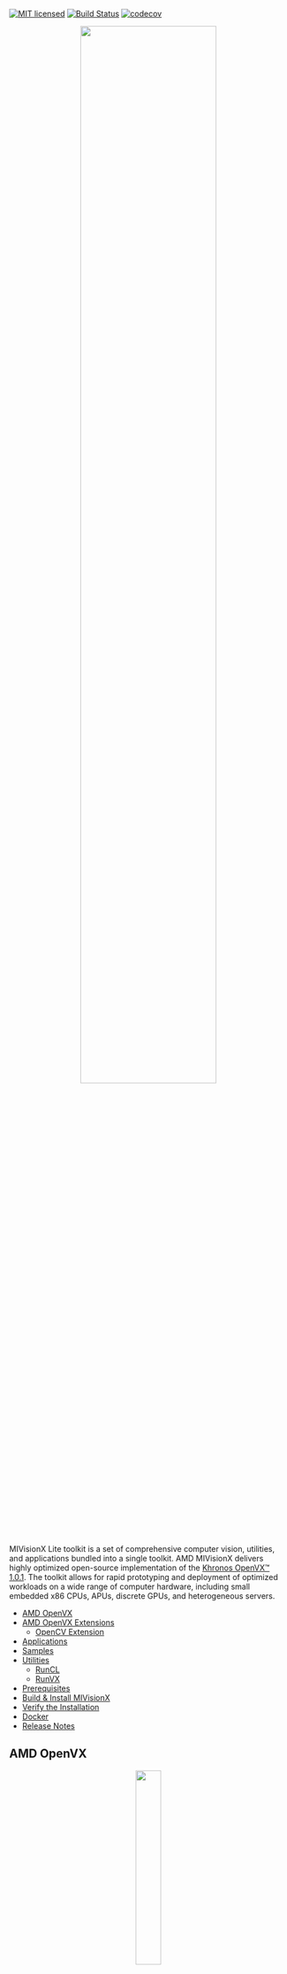 [![MIT licensed](https://img.shields.io/badge/license-MIT-blue.svg)](https://opensource.org/licenses/MIT)
[![Build Status](https://travis-ci.org/GPUOpen-ProfessionalCompute-Libraries/MIVisionX.svg?branch=openvx-1.0.1)](https://travis-ci.org/GPUOpen-ProfessionalCompute-Libraries/MIVisionX)
[![codecov](https://codecov.io/gh/GPUOpen-ProfessionalCompute-Libraries/MIVisionX/branch/openvx-1.0.1/graph/badge.svg)](https://codecov.io/gh/GPUOpen-ProfessionalCompute-Libraries/MIVisionX/branch/openvx-1.0.1)

<p align="center"><img width="70%" src="docs/images/MIVisionX.png" /></p>

MIVisionX Lite toolkit is a set of comprehensive computer vision, utilities, and applications bundled into a single toolkit. AMD MIVisionX delivers highly optimized open-source implementation of the <a href="https://www.khronos.org/openvx/" target="_blank">Khronos OpenVX™ 1.0.1</a>. The toolkit allows for rapid prototyping and deployment of optimized workloads on a wide range of computer hardware, including small embedded x86 CPUs, APUs, discrete GPUs, and heterogeneous servers.

* [AMD OpenVX](#amd-openvx)
* [AMD OpenVX Extensions](#amd-openvx-extensions)
  * [OpenCV Extension](amd_openvx_extensions/amd_opencv#amd-opencv-extension)
* [Applications](#applications)
* [Samples](samples#samples)
* [Utilities](#utilities)
  * [RunCL](utilities/runcl#amd-runcl)
  * [RunVX](utilities/runvx#amd-runvx)
* [Prerequisites](#prerequisites)
* [Build & Install MIVisionX](#build--install-mivisionx)
* [Verify the Installation](#verify-the-installation)
* [Docker](#docker)
* [Release Notes](#release-notes)

## AMD OpenVX

<p align="center"><img width="30%" src="https://upload.wikimedia.org/wikipedia/en/thumb/d/dd/OpenVX_logo.svg/1920px-OpenVX_logo.svg.png" /></p>

[AMD OpenVX 1.0.1](amd_openvx#amd-openvx-amd_openvx) is a highly optimized open source implementation of the <a href="https://www.khronos.org/openvx/" target="_blank">Khronos OpenVX™</a> computer vision specification. It allows for rapid prototyping as well as fast execution on a wide range of computer hardware, including small embedded x86 CPUs and large workstation discrete GPUs.

## AMD OpenVX Extensions
The OpenVX framework provides a mechanism to add new vision functions to OpenVX by 3rd party vendors. This project has below mentioned OpenVX [modules](amd_openvx_extensions#amd-openvx-extensions-amd_openvx_extensions) and utilities to extend [amd_openvx](amd_openvx#amd-openvx-amd_openvx) project, which contains the AMD OpenVX Core Engine.

<p align="center"><img width="5%" src="https://upload.wikimedia.org/wikipedia/commons/thumb/3/32/OpenCV_Logo_with_text_svg_version.svg/1920px-OpenCV_Logo_with_text_svg_version.svg.png" /></p>

* [amd_opencv](amd_openvx_extensions/amd_opencv#amd-module-for-opencv-interop-from-openvx-vx_opencv): OpenVX module that implements a mechanism to access OpenCV functionality as OpenVX kernels

## Applications
MIVisionX has several [applications](apps#applications) built on top of OpenVX modules, it uses AMD optimized libraries to build applications which can be used to prototype or used as models to develop a product.

<p align="center"><img width="60%" src="docs/images/vx-pop-app.gif" /></p>

* [Bubble Pop](apps/bubble_pop#vx-bubble-pop-sample): This sample application creates bubbles and donuts to pop using OpenVX & OpenCV functionality.

## Utilities
* [RunVX](utilities/runvx/README.md#amd-runvx): command-line utility to execute OpenVX graph described in GDF text file
* [RunCL](utilities/runcl/README.md#amd-runcl): command-line utility to build, execute, and debug OpenCL programs

## Prerequisites
* CPU: [SSE4.1 or above CPU, 64-bit](https://rocm.github.io/hardware.html)
* GPU: [GFX7 or above](https://rocm.github.io/hardware.html) [optional]
* APU: Carrizo or above [optional]

**Note:** Some modules in MIVisionX can be built for CPU only. To take advantage of advanced features and modules we recommend using AMD GPUs or AMD APUs.

### Windows
* Windows 10
* Windows SDK
* Visual Studio 2017 and above
* Install the latest AMD [drivers](https://www.amd.com/en/support)
* Install [OpenCL SDK](https://github.com/GPUOpen-LibrariesAndSDKs/OCL-SDK/releases/tag/1.0)
* Install [OpenCV 3.4](https://github.com/opencv/opencv/releases/tag/3.4.0)
  * Set `OpenCV_DIR` environment variable to `OpenCV/build` folder
  * Add `%OpenCV_DIR%\x64\vc14\bin` or `%OpenCV_DIR%\x64\vc15\bin` to your `PATH`

### MacOS
* [Homebrew](https://brew.sh)
* CMake - `brew install cmake`
* **Optional:** Install [OpenCV 3.4](https://github.com/opencv/opencv/releases/tag/3.4.0)
* **Optional:** Install [OpenCL](https://support.apple.com/en-us/HT202823)

### Linux
* Install [ROCm OpenCL](https://rocm.github.io/ROCmInstall.html) 
* CMake 2.8 or newer [download](http://cmake.org/download/)
* [OpenCV 3.4](https://github.com/opencv/opencv/releases/tag/3.4.0)
  * Set `OpenCV_DIR` environment variable to `OpenCV/build` folder
  
#### Prerequisites setup script for Linux - `MIVisionX-Lite-setup.py`

For the convenience of the developer, we here provide the setup script which will install all the dependencies required by this project.

**MIVisionX-Lite-setup.py** builds all the prerequisites required by MIVisionX. The setup script creates a deps folder and installs all the prerequisites, this script only needs to be executed once. If the directory option is not given, the script will install the deps folder in the home directory(~/) by default, else in the user-specified location.

##### Prerequisites for running the script
1. Ubuntu `16.04`/`18.04` or CentOS `7.5`/`7.6`
2. X Window
3. [ROCm supported hardware](https://rocm.github.io/hardware.html)
4. [ROCm](https://github.com/RadeonOpenCompute/ROCm#installing-from-amd-rocm-repositories)

**usage:**
````
python MIVisionX-Lite-setup.py --directory [setup directory - optional]
                               --installer [Package management tool - optional (default:apt-get) [options: Ubuntu:apt-get;CentOS:yum]]
                               --reinstall [Remove previous setup and reinstall - optional (default:no)[options:yes/no]]
````

**Note:** use `--installer yum` for **CentOS**
**Note:** Upgrade ROCm with `sudo apt upgrade`

##### Refer to [Wiki](https://github.com/GPUOpen-ProfessionalCompute-Libraries/MIVisionX/wiki/Suggested-development-workflow) page for developer instructions.

## Build & Install MIVisionX-Lite

### Windows

#### Using `Visual Studio 2017` on 64-bit `Windows 10`
* Install [Windows Prerequisites](#windows)
* Use `MIVisionX-Lite.sln` to build for x64 platform

### MacOS
#### Using `MIVisionX-Lite-setup.py` and `CMake` on MacOS

* Install [Homebrew](https://brew.sh)
* CMake - `brew install cmake`
* Git - `brew install git`

````
git clone -b openvx-1.0.1 https://github.com/GPUOpen-ProfessionalCompute-Libraries/MIVisionX.git
cd MIVisionX
````

```
python MIVisionX-Lite-setup.py
```

````
mkdir build
cd build
cmake ../
make -j8
sudo make install
````

### Linux

#### Using `MIVisionX-Lite-setup.py` and `CMake` on Linux (Ubuntu `16.04`/`18.04` or CentOS `7.5`/`7.6`) with ROCm

* Install [ROCm OpenCL](https://rocm.github.io/ROCmInstall.html)
* Use the below commands to set up and build MIVisionX

````
git clone -b openvx-1.0.1 https://github.com/GPUOpen-ProfessionalCompute-Libraries/MIVisionX.git
cd MIVisionX
````

```
python MIVisionX-Lite-setup.py --directory [setup directory - optional]
                               --installer [Package management tool - optional (default:apt-get) [options: Ubuntu:apt-get;CentOS:yum]]
                               --reinstall [Remove previous setup and reinstall (default:no)[options:yes/no]]
```
**Note:** Use `--installer yum` for **CentOS**

````
mkdir build
cd build
cmake ../
make -j8
sudo make install
````
  **Note:**
   * the installer will copy all executables into `/opt/rocm/mivisionx_lite/bin` and libraries into `/opt/rocm/mivisionx_lite/lib`
   * the installer also copies all the OpenVX and module header files into `/opt/rocm/mivisionx_lite/include` folder

## Verify the Installation

### Linux
* The installer will copy all executables into `/opt/rocm/mivisionx_lite/bin` and libraries into `/opt/rocm/mivisionx_lite/lib`
* The installer also copies all the OpenVX and OpenVX module header files into `/opt/rocm/mivisionx_lite/include` folder
* Apps, Samples, & Documents are placed into `/opt/rocm/mivisionx_lite`
* Run samples to verify the installation

  * **Canny Edge Detection**
  
  <p align="center"><img width="60%" src="samples/images/canny_image.PNG" /></p>
  
  ````
  export PATH=$PATH:/opt/rocm/mivisionx_lite/bin
  export LD_LIBRARY_PATH=$LD_LIBRARY_PATH:/opt/rocm/mivisionx_lite/lib
  runvx file /opt/rocm/mivisionx_lite/samples/gdf/canny.gdf 
  ````
**Note:** More samples are available [here](samples#samples)

### Windows
* MIVisionX-Lite.sln builds the libraries & executables in the folder `MIVisionX/x64`
* Use RunVX to test the build
```
./runvx.exe PATH_TO/MIVisionX/samples/gdf/skintonedetect.gdf
```

## Docker

MIVisionX provides developers with docker images for Ubuntu 16.04, Ubuntu 18.04, CentOS 7.5, & CentOS 7.6. Using docker images developers can quickly prototype and build applications without having to be locked into a single system setup or lose valuable time figuring out the dependencies of the underlying software.

### MIVisionX Docker
* [Ubuntu 16.04](https://hub.docker.com/r/mivisionx/ubuntu-16.04)
* [Ubuntu 18.04](https://hub.docker.com/r/mivisionx/ubuntu-18.04)
* [CentOS 7.5](https://hub.docker.com/r/mivisionx/centos-7.5)
* [CentOS 7.6](https://hub.docker.com/r/mivisionx/centos-7.6)

### Docker Workflow Sample on Ubuntu 16.04

#### Prerequisites
* Ubuntu `16.04`
* [rocm supported hardware](https://rocm.github.io/hardware.html)

#### Workflow
* Step 1 - *Install rocm-dkms*
````
sudo apt update
sudo apt dist-upgrade
sudo apt install libnuma-dev
sudo reboot
````
````
wget -qO - http://repo.radeon.com/rocm/apt/debian/rocm.gpg.key | sudo apt-key add -
echo 'deb [arch=amd64] http://repo.radeon.com/rocm/apt/debian/ xenial main' | sudo tee /etc/apt/sources.list.d/rocm.list
sudo apt update
sudo apt install rocm-dkms
sudo reboot
````

* Step 2 - *Setup Docker*
````
sudo apt-get install curl
sudo curl -fsSL https://download.docker.com/linux/ubuntu/gpg | sudo apt-key add -
sudo add-apt-repository "deb [arch=amd64] https://download.docker.com/linux/ubuntu $(lsb_release -cs) stable"
sudo apt-get update
apt-cache policy docker-ce
sudo apt-get install -y docker-ce
sudo systemctl status docker
````

* Step 3 - *Get Docker Image*
````
sudo docker pull mivisionx/ubuntu-16.04
````

* Step 4 - *Run the docker image*
````
sudo docker run -it --device=/dev/kfd --device=/dev/dri --cap-add=SYS_RAWIO --device=/dev/mem --group-add video --network host mivisionx/ubuntu-16.04
````
  * Optional: Map localhost directory on the docker image
    * option to map the localhost directory with trained caffe models to be accessed on the docker image.
    * usage: -v {LOCAL_HOST_DIRECTORY_PATH}:{DOCKER_DIRECTORY_PATH} 
````
sudo docker run -it -v /home/:/root/hostDrive/ --device=/dev/kfd --device=/dev/dri --cap-add=SYS_RAWIO --device=/dev/mem --group-add video --network host mivisionx/ubuntu-16.04
````

**Note:** **Display option with docker**
* Using host display
````
xhost +local:root
sudo docker run -it --device=/dev/kfd --device=/dev/dri --cap-add=SYS_RAWIO --device=/dev/mem --group-add video --network host --env DISPLAY=unix$DISPLAY --privileged --volume $XAUTH:/root/.Xauthority --volume /tmp/.X11-unix/:/tmp/.X11-unix mivisionx/ubuntu-16.04:latest
````
* Test display with MIVisionX sample
````
export PATH=$PATH:/opt/rocm/mivisionx_lite/bin
export LD_LIBRARY_PATH=$LD_LIBRARY_PATH:/opt/rocm/mivisionx_lite/lib
runvx file /opt/rocm/mivisionx_lite/samples/gdf/canny.gdf 
````

## Release Notes

### Known issues
* Package (.deb & .rpm) install requires **OpenCV `v3.4.0`** to execute AMD OpenCV extensions
* ROCm `3.0` and above has known to slow down OpenCL kernels.

### Tested configurations
* Windows 10
* Linux: Ubuntu - `16.04`/`18.04` & CentOS - `7.5`/`7.6`
* ROCm: rocm-opencl-dev - `2.0.20191`
* OpenCV - [3.4.0](https://github.com/opencv/opencv/releases/tag/3.4.0)
* Dependencies for all the above packages
